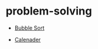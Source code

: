 
# problem-solving

- [Bubble Sort](https://github.com/Bhaveshkadam/problem-solving/tree/main/Bubble%20sort)

- [Calenader](https://github.com/Bhaveshkadam/problem-solving/tree/main/Calenader)
